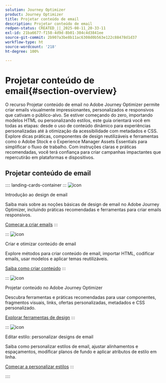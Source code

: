 ```yaml
---
solution: Journey Optimizer
product: Journey Optimizer
title: Projetar conteúdo de email
description: Projetar conteúdo de email
redpen-status: CREATED_||_2025-08-11_20-33-11
exl-id: 21ba6677-f158-4d9d-8b01-304c4d3841ee
source-git-commit: 2b907a3be8b11ac6308d0b563e122c88478d1d37
workflow-type: ht
source-wordcount: '218'
ht-degree: 100%

---
```


# Projetar conteúdo de email{#section-overview}

O recurso Projetar conteúdo de email no Adobe Journey Optimizer permite criar emails visualmente impressionantes, personalizados e responsivos que cativam o público-alvo. Se estiver começando do zero, importando modelos HTML ou personalizando estilos, este guia orientará você em todas as etapas: desde o uso de conteúdo dinâmico para experiências personalizadas até à otimização da acessibilidade com metadados e CSS. Explore dicas práticas, componentes de design reutilizáveis e ferramentas como o Adobe Stock e o Experience Manager Assets Essentials para simplificar o fluxo de trabalho. Com instruções claras e práticas recomendadas, você terá confiança para criar campanhas impactantes que repercutirão em plataformas e dispositivos.

## Projetar conteúdo de email

:::: landing-cards-container
:::
![icon](https://cdn.experienceleague.adobe.com/icons/circle-play.svg)

Introdução ao design de email

Saiba mais sobre as noções básicas de design de email no Adobe Journey Optimizer, incluindo práticas recomendadas e ferramentas para criar emails responsivos.

[Começar a criar emails](../using/email/get-started-email-design.md)
:::

:::
![icon](https://cdn.experienceleague.adobe.com/icons/list-check.svg)

Criar e otimizar conteúdo de email

Explore métodos para criar conteúdo de email, importar HTML, codificar emails, usar modelos e aplicar temas reutilizáveis.

[Saiba como criar conteúdo](start-creating-content-landing-page.md)
:::

:::
![icon](https://cdn.experienceleague.adobe.com/icons/puzzle-piece.svg)

Projetar conteúdo no Adobe Journey Optimizer

Descubra ferramentas e práticas recomendadas para usar componentes, fragmentos visuais, links, ofertas personalizadas, metadados e CSS personalizado.

[Explorar ferramentas de design](add-content-landing-page.md)
:::

:::
![icon](https://cdn.experienceleague.adobe.com/icons/gear.svg)

Editar estilo: personalizar designs de email

Saiba como personalizar estilos de email, ajustar alinhamentos e espaçamentos, modificar planos de fundo e aplicar atributos de estilo em linha.

[Começar a personalizar estilos](edit-style-landing-page.md)
:::

::::
